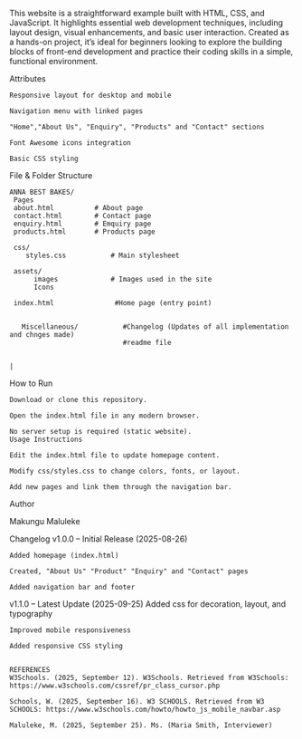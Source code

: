 This website is a straightforward example built with HTML, CSS, and JavaScript. It highlights essential web development techniques, including layout design, visual enhancements, and basic user interaction. Created as a hands-on project, it’s ideal for beginners looking to explore the building blocks of front-end development and practice their coding skills in a simple, functional environment.

Attributes

    Responsive layout for desktop and mobile

    Navigation menu with linked pages

    "Home","About Us", "Enquiry", "Products" and "Contact" sections

    Font Awesome icons integration

    Basic CSS styling


File & Folder Structure

    ANNA BEST BAKES/
     Pages  
     about.html          # About page  
     contact.html        # Contact page  
     enquiry.html        # Emquiry page
     products.html       # Products page
    
     css/
        styles.css           # Main stylesheet   
    
     assets/
          images             # Images used in the site  
          Icons
    
     index.html               #Home page (entry point)

    
       Miscellaneous/           #Changelog (Updates of all implementation and chnges made)
                                #readme file


    |
How to Run

    Download or clone this repository.

    Open the index.html file in any modern browser.

    No server setup is required (static website).
    Usage Instructions

    Edit the index.html file to update homepage content.

    Modify css/styles.css to change colors, fonts, or layout.

    Add new pages and link them through the navigation bar.

Author

Makungu Maluleke

Changelog
v1.0.0 – Initial Release (2025-08-26)

    Added homepage (index.html)

    Created, "About Us" "Product" "Enquiry" and "Contact" pages

    Added navigation bar and footer

    

v1.1.0 – Latest Update (2025-09-25)
    Added css for decoration, layout, and typography

    Improved mobile responsiveness
    
    Added responsive CSS styling


    REFERENCES
    W3Schools. (2025, September 12). W3Schools. Retrieved from W3Schools: https://www.w3schools.com/cssref/pr_class_cursor.php

    Schools, W. (2025, September 16). W3 SCHOOLS. Retrieved from W3 SCHOOLS: https://www.w3schools.com/howto/howto_js_mobile_navbar.asp

    Maluleke, M. (2025, September 25). Ms. (Maria Smith, Interviewer)


